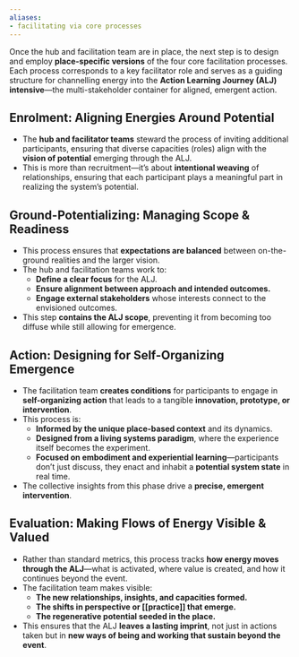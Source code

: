 ```yaml
---
aliases:
- facilitating via core processes
---
```


Once the hub and facilitation team are in place, the next step is to design and employ **place-specific versions** of the four core facilitation processes. Each process corresponds to a key facilitator role and serves as a guiding structure for channelling energy into the **Action Learning Journey (ALJ) intensive**—the multi-stakeholder container for aligned, emergent action.

## Enrolment: Aligning Energies Around Potential

- The **hub and facilitator teams** steward the process of inviting additional participants, ensuring that diverse capacities (roles) align with the **vision of potential** emerging through the ALJ.
- This is more than recruitment—it’s about **intentional weaving** of relationships, ensuring that each participant plays a meaningful part in realizing the system’s potential.

## Ground-Potentializing: Managing Scope & Readiness

- This process ensures that **expectations are balanced** between on-the-ground realities and the larger vision.
- The hub and facilitation teams work to:
    - **Define a clear focus** for the ALJ.
    - **Ensure alignment between approach and intended outcomes.**
    - **Engage external stakeholders** whose interests connect to the envisioned outcomes.
- This step **contains the ALJ scope**, preventing it from becoming too diffuse while still allowing for emergence.

## Action: Designing for Self-Organizing Emergence

- The facilitation team **creates conditions** for participants to engage in **self-organizing action** that leads to a tangible **innovation, prototype, or intervention**.
- This process is:
    - **Informed by the unique place-based context** and its dynamics.
    - **Designed from a living systems paradigm**, where the experience itself becomes the experiment.
    - **Focused on embodiment and experiential learning**—participants don’t just discuss, they enact and inhabit a **potential system state** in real time.
- The collective insights from this phase drive a **precise, emergent intervention**.

## Evaluation: Making Flows of Energy Visible & Valued

- Rather than standard metrics, this process tracks **how energy moves through the ALJ**—what is activated, where value is created, and how it continues beyond the event.
- The facilitation team makes visible:
    - **The new relationships, insights, and capacities formed.**
    - **The shifts in perspective or [[practice]] that emerge.**
    - **The regenerative potential seeded in the place.**
- This ensures that the ALJ **leaves a lasting imprint**, not just in actions taken but in **new ways of being and working that sustain beyond the event**.